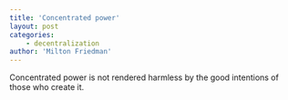 ```yaml
---
title: 'Concentrated power'
layout: post
categories:
    - decentralization
author: 'Milton Friedman'
---
```


Concentrated power is not rendered harmless by the good intentions of those who create it.